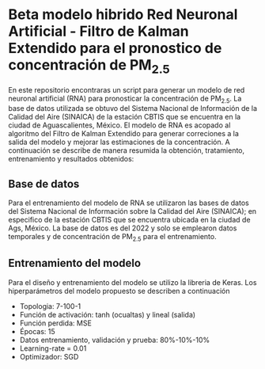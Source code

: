 # Beta modelo hibrido Red Neuronal Artificial - Filtro de Kalman Extendido para el pronostico de concentración de PM<sub>2.5

En este repositorio encontraras un script para generar un modelo de red neuronal artificial (RNA) para pronosticar la concentración de PM<sub>2.5</sub>. La base de datos utilizada se obtuvo del Sistema Nacional de Información de la Calidad del Aire (SINAICA) de la estación CBTIS que se encuentra en la ciudad de Aguascalientes, México. El modelo de RNA es acopado al algoritmo del Filtro de Kalman Extendido para generar correciones a la salida del modelo y mejorar las estimaciones de la concentración. A continuación se describe de manera resumida la obtención, tratamiento, entrenamiento y resultados obtenidos:

## Base de datos
Para el entrenamiento del modelo de RNA se utilizaron las bases de datos del Sistema Nacional de Información sobre la Calidad del Aire (SINAICA); en especifico de la estación CBTIS que se encuentra ubicada en la ciudad de Ags, México. La base de datos es del 2022 y solo se emplearon datos temporales y de concentración de PM<sub>2.5</sub> para el entrenamiento.

## Entrenamiento del modelo
Para el diseño y entrenamiento del modelo se utilizo la libreria de Keras. Los hiperparámetros del modelo propuesto se describen a continuación

- Topologia: 7-100-1
- Función de activación: tanh (ocualtas) y lineal (salida)
- Función perdida: MSE
- Épocas: 15
- Datos entrenamiento, validación y prueba: 80%-10%-10%
- Learning-rate = 0.01
- Optimizador: SGD
